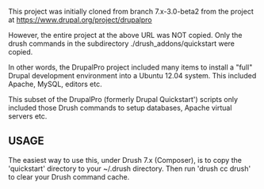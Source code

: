 This project was initially cloned from branch 
7.x-3.0-beta2 from the project at 
https://www.drupal.org/project/drupalpro

However, the entire project at the above URL
was NOT copied.  Only the drush commands
in the subdirectory ./drush_addons/quickstart
were copied.

In other words, the DrupalPro project included
many items to install a "full" Drupal development
environment into a Ubuntu 12.04 system.  This 
included Apache, MySQL, editors etc.  

This subset of the DrupalPro (formerly Drupal Quickstart')
scripts only included those Drush commands to setup
databases, Apache virtual servers etc.

USAGE
-----
The easiest way to use this, under Drush 7.x (Composer),
is to copy the 'quickstart' directory to your
~/.drush directory.  Then run 'drush cc drush' to
clear your Drush command cache.


